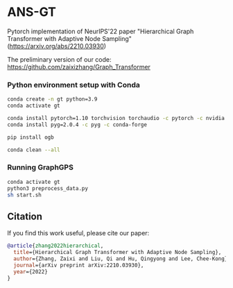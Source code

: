 # ANS-GT
Pytorch implementation of NeurIPS'22 paper "Hierarchical Graph Transformer with Adaptive Node Sampling"(https://arxiv.org/abs/2210.03930)

The preliminary version of our code: https://github.com/zaixizhang/Graph_Transformer


### Python environment setup with Conda

```bash
conda create -n gt python=3.9
conda activate gt

conda install pytorch=1.10 torchvision torchaudio -c pytorch -c nvidia
conda install pyg=2.0.4 -c pyg -c conda-forge

pip install ogb

conda clean --all
```


### Running GraphGPS
```bash
conda activate gt
python3 preprocess_data.py
sh start.sh
```

## Citation

If you find this work useful, please cite our paper:
```bibtex
@article{zhang2022hierarchical,
  title={Hierarchical Graph Transformer with Adaptive Node Sampling},
  author={Zhang, Zaixi and Liu, Qi and Hu, Qingyong and Lee, Chee-Kong},
  journal={arXiv preprint arXiv:2210.03930},
  year={2022}
}
```
